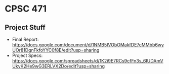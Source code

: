# CPSC 471

## Project Stuff
* Final Report: https://docs.google.com/document/d/1NMB5IVObOMakfDE7cMMbb6wyUOr81DqnFkfoYYC0f8E/edit?usp=sharing
* Project Specs: https://docs.google.com/spreadsheets/d/1K2i9E7RCs9cfFn3s_6IUDAmVUkvK2He9wG3ERLVX2Do/edit?usp=sharing
